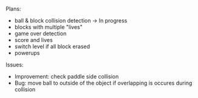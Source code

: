 Plans:
- ball & block collision detection -> In progress
- blocks with multiple "lives"
- game over detection
- score and lives
- switch level if all block erased
- powerups

Issues:
- Improvement: check paddle side collision
- Bug: move ball to outside of the object if overlapping is occures during collision